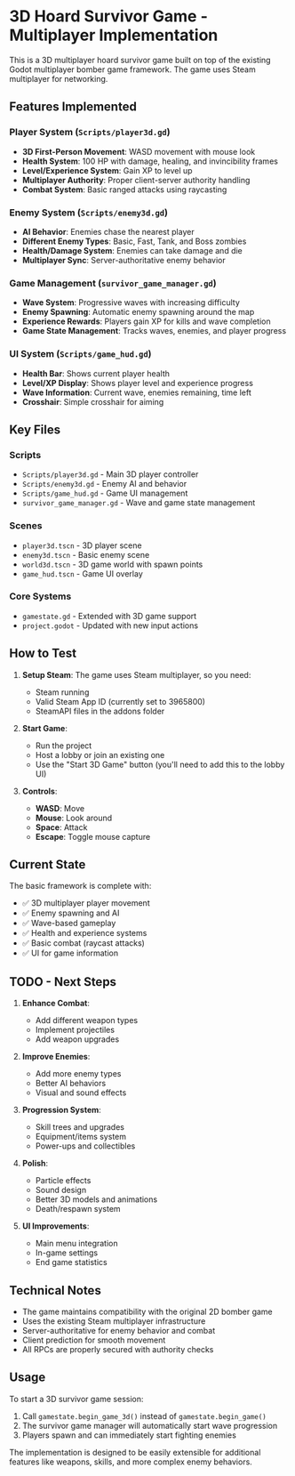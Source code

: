 # 3D Hoard Survivor Game - Multiplayer Implementation

This is a 3D multiplayer hoard survivor game built on top of the existing Godot multiplayer bomber game framework. The game uses Steam multiplayer for networking.

## Features Implemented

### Player System (`Scripts/player3d.gd`)
- **3D First-Person Movement**: WASD movement with mouse look
- **Health System**: 100 HP with damage, healing, and invincibility frames
- **Level/Experience System**: Gain XP to level up
- **Multiplayer Authority**: Proper client-server authority handling
- **Combat System**: Basic ranged attacks using raycasting

### Enemy System (`Scripts/enemy3d.gd`)
- **AI Behavior**: Enemies chase the nearest player
- **Different Enemy Types**: Basic, Fast, Tank, and Boss zombies
- **Health/Damage System**: Enemies can take damage and die
- **Multiplayer Sync**: Server-authoritative enemy behavior

### Game Management (`survivor_game_manager.gd`)
- **Wave System**: Progressive waves with increasing difficulty
- **Enemy Spawning**: Automatic enemy spawning around the map
- **Experience Rewards**: Players gain XP for kills and wave completion
- **Game State Management**: Tracks waves, enemies, and player progress

### UI System (`Scripts/game_hud.gd`)
- **Health Bar**: Shows current player health
- **Level/XP Display**: Shows player level and experience progress
- **Wave Information**: Current wave, enemies remaining, time left
- **Crosshair**: Simple crosshair for aiming

## Key Files

### Scripts
- `Scripts/player3d.gd` - Main 3D player controller
- `Scripts/enemy3d.gd` - Enemy AI and behavior
- `Scripts/game_hud.gd` - Game UI management
- `survivor_game_manager.gd` - Wave and game state management

### Scenes
- `player3d.tscn` - 3D player scene
- `enemy3d.tscn` - Basic enemy scene
- `world3d.tscn` - 3D game world with spawn points
- `game_hud.tscn` - Game UI overlay

### Core Systems
- `gamestate.gd` - Extended with 3D game support
- `project.godot` - Updated with new input actions

## How to Test

1. **Setup Steam**: The game uses Steam multiplayer, so you need:
   - Steam running
   - Valid Steam App ID (currently set to 3965800)
   - SteamAPI files in the addons folder

2. **Start Game**:
   - Run the project
   - Host a lobby or join an existing one
   - Use the "Start 3D Game" button (you'll need to add this to the lobby UI)

3. **Controls**:
   - **WASD**: Move
   - **Mouse**: Look around
   - **Space**: Attack
   - **Escape**: Toggle mouse capture

## Current State

The basic framework is complete with:
- ✅ 3D multiplayer player movement
- ✅ Enemy spawning and AI
- ✅ Wave-based gameplay
- ✅ Health and experience systems
- ✅ Basic combat (raycast attacks)
- ✅ UI for game information

## TODO - Next Steps

1. **Enhance Combat**:
   - Add different weapon types
   - Implement projectiles
   - Add weapon upgrades

2. **Improve Enemies**:
   - Add more enemy types
   - Better AI behaviors
   - Visual and sound effects

3. **Progression System**:
   - Skill trees and upgrades
   - Equipment/items system
   - Power-ups and collectibles

4. **Polish**:
   - Particle effects
   - Sound design
   - Better 3D models and animations
   - Death/respawn system

5. **UI Improvements**:
   - Main menu integration
   - In-game settings
   - End game statistics

## Technical Notes

- The game maintains compatibility with the original 2D bomber game
- Uses the existing Steam multiplayer infrastructure
- Server-authoritative for enemy behavior and combat
- Client prediction for smooth movement
- All RPCs are properly secured with authority checks

## Usage

To start a 3D survivor game session:
1. Call `gamestate.begin_game_3d()` instead of `gamestate.begin_game()`
2. The survivor game manager will automatically start wave progression
3. Players spawn and can immediately start fighting enemies

The implementation is designed to be easily extensible for additional features like weapons, skills, and more complex enemy behaviors.
